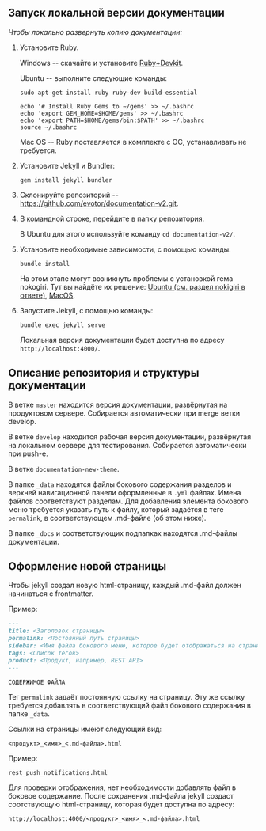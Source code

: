 ## Запуск локальной версии документации

_Чтобы локально развернуть копию документации:_

1. Установите Ruby.

   Windows -- скачайте и установите [Ruby+Devkit](https://rubyinstaller.org/downloads/).

   Ubuntu -- выполните следующие команды:

    ```shell
    sudo apt-get install ruby ruby-dev build-essential

    echo '# Install Ruby Gems to ~/gems' >> ~/.bashrc
    echo 'export GEM_HOME=$HOME/gems' >> ~/.bashrc
    echo 'export PATH=$HOME/gems/bin:$PATH' >> ~/.bashrc
    source ~/.bashrc
    ```

   Mac OS -- Ruby поставляется в комплекте с ОС, устанавливать не требуется.

2. Установите Jekyll и Bundler:

   ```shell
   gem install jekyll bundler
   ```

3. Склонируйте репозиторий -- https://github.com/evotor/documentation-v2.git.
4. В командной строке, перейдите в папку репозитория.

   В Ubuntu для этого используйте команду `cd documentation-v2/`.

5. Установите необходимые зависимости, с помощью команды:

   ```shell
   bundle install
   ```

   На этом этапе могут возникнуть проблемы с установкой гема nokogiri. Тут вы найдёте их решение: [Ubuntu (см. раздел nokigiri в ответе)](https://stackoverflow.com/questions/16028028/nokogiri-will-not-install-error-failed-to-build-gem-native-extension), [MacOS](https://stackoverflow.com/questions/33996523/error-installing-nokogiri-failed-to-build-gem-native-extension-libiconv-is-mi).

6. Запустите Jekyll, с помощью команды:

   ```shell
   bundle exec jekyll serve
   ```

   Локальная версия документации будет доступна по адресу `http://localhost:4000/`.

## Описание репозитория и структуры документации

В ветке `master` находится версия документации, развёрнутая на продуктовом сервере.  Собирается автоматически при merge ветки develop.

В ветке `develop` находится рабочая версия документации, развёрнутая на локальном сервере для тестирования. Собирается автоматически при push-е.

В ветке `documentation-new-theme`.

В папке `_data` находятся файлы бокового содержания разделов и верхней навигационной панели оформленные в `.yml` файлах. Имена файлов соответствуют разделам.
Для добавления элемента бокового меню требуется указать путь к файлу, который задаётся в теге `permalink`, в соответствующем .md-файле (об этом ниже).

В папке `_docs` и соответствующих подпапках находятся .md-файлы документации.

## Оформление новой страницы

Чтобы jekyll создал новую html-страницу, каждый .md-файл должен начинаться с frontmatter.

Пример:

```markdown
---
title: <Заголовок страницы>
permalink: <Постоянный путь страницы>
sidebar: <Имя файла бокового меню, которое будет отображаться на странице>
tags: <Список тегов>
product: <Продукт, например, REST API>
---

СОДЕРЖИМОЕ ФАЙЛА
```

Тег `permalink` задаёт постоянную ссылку на страницу. Эту же ссылку требуется добавлять в соответствующий файл бокового содержания в папке `_data`.

Ссылки на страницы имеют следующий вид:

```
<продукт>_<имя>_<.md-файла>.html
```

Пример:

```
rest_push_notifications.html
```

Для проверки отображения, нет необходимости добавлять файл в боковое содержание. После сохранения .md-файла jekyll создаст соотствующую html-страницу, которая будет доступна по адресу:

    http://localhost:4000/<продукт>_<имя>_<.md-файла>.html
